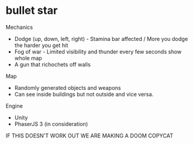 # bullet star 
Mechanics
* Dodge (up, down, left, right) - Stamina bar affected / More you dodge the harder you get hit
* Fog of war - Limited visibility and thunder every few seconds show whole map
* A gun that richochets off walls

Map
* Randomly generated objects and weapons
* Can see inside buildings but not outside and vice versa.

Engine
* Unity
* PhaserJS 3 (in consideration)

IF THIS DOESN'T WORK OUT WE ARE MAKING A DOOM COPYCAT
